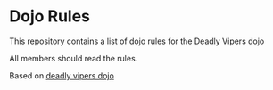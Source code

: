 Dojo Rules
==========

This repository contains a list of dojo rules for the Deadly Vipers dojo

All members should read the rules.

Based on [deadly vipers dojo](https://github.com/deadlyvipers)
